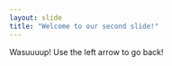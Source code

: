 ```yaml
---
layout: slide
title: "Welcome to our second slide!"
---
```

Wasuuuup! 
Use the left arrow to go back!
